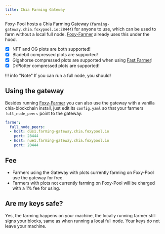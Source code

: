 ```yaml
---
title: Chia Farming Gateway
---
```


Foxy-Pool hosts a Chia Farming Gateway (`farming-gateway.chia.foxypool.io:28444`) for anyone to use, which can be used to farm without a local full node. [Foxy-Farmer](../foxy-farmer/index.md) already uses this under the hood.

- [x] NFT and OG plots are both supported!
- [x] Bladebit compressed plots are supported!
- [x] Gigahorse compressed plots are supported when using [Fast Farmer](../fast-farmer/index.md)!
- [x] DrPlotter compressed plots are supported!

!!! info "Note"
    If you can run a full node, you should!

## Using the gateway

Besides running [Foxy-Farmer](../foxy-farmer/index.md) you can also use the gateway with a vanilla chia-blockchain install, just edit its `config.yaml` so that your farmers `full_node_peers` point to the gateway:
```yaml
farmer:
  full_node_peers:
  - host: dus1.farming-gateway.chia.foxypool.io
    port: 28444
  - host: nue1.farming-gateway.chia.foxypool.io
    port: 28444
```

## Fee

- Farmers using the Gateway with plots currently farming on Foxy-Pool use the gateway for free.
- Farmers with plots not currently farming on Foxy-Pool will be charged with a 1% fee for using.

## Are my keys safe?

Yes, the farming happens on your machine, the locally running farmer still signs your blocks, same as when running a local full node. Your keys do not leave your machine.
